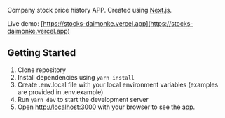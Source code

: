 Company stock price history APP. Created using [Next.js](https://nextjs.org/).

Live demo: [https://stocks-daimonke.vercel.app](https://stocks-daimonke.vercel.app)

## Getting Started

1. Clone repository
2. Install dependencies using `yarn install`
3. Create .env.local file with your local environment variables (examples are provided in .env.example)
4. Run `yarn dev` to start the development server
5. Open [http://localhost:3000](http://localhost:3000) with your browser to see the app.
